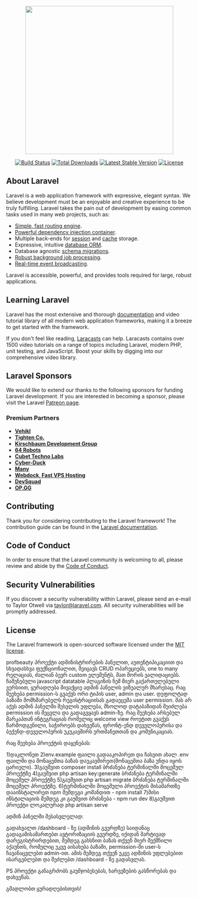 <p align="center"><a href="https://laravel.com" target="_blank"><img src="https://raw.githubusercontent.com/laravel/art/master/logo-lockup/5%20SVG/2%20CMYK/1%20Full%20Color/laravel-logolockup-cmyk-red.svg" width="400"></a></p>

<p align="center">
<a href="https://travis-ci.org/laravel/framework"><img src="https://travis-ci.org/laravel/framework.svg" alt="Build Status"></a>
<a href="https://packagist.org/packages/laravel/framework"><img src="https://img.shields.io/packagist/dt/laravel/framework" alt="Total Downloads"></a>
<a href="https://packagist.org/packages/laravel/framework"><img src="https://img.shields.io/packagist/v/laravel/framework" alt="Latest Stable Version"></a>
<a href="https://packagist.org/packages/laravel/framework"><img src="https://img.shields.io/packagist/l/laravel/framework" alt="License"></a>
</p>

## About Laravel

Laravel is a web application framework with expressive, elegant syntax. We believe development must be an enjoyable and creative experience to be truly fulfilling. Laravel takes the pain out of development by easing common tasks used in many web projects, such as:

- [Simple, fast routing engine](https://laravel.com/docs/routing).
- [Powerful dependency injection container](https://laravel.com/docs/container).
- Multiple back-ends for [session](https://laravel.com/docs/session) and [cache](https://laravel.com/docs/cache) storage.
- Expressive, intuitive [database ORM](https://laravel.com/docs/eloquent).
- Database agnostic [schema migrations](https://laravel.com/docs/migrations).
- [Robust background job processing](https://laravel.com/docs/queues).
- [Real-time event broadcasting](https://laravel.com/docs/broadcasting).

Laravel is accessible, powerful, and provides tools required for large, robust applications.

## Learning Laravel

Laravel has the most extensive and thorough [documentation](https://laravel.com/docs) and video tutorial library of all modern web application frameworks, making it a breeze to get started with the framework.

If you don't feel like reading, [Laracasts](https://laracasts.com) can help. Laracasts contains over 1500 video tutorials on a range of topics including Laravel, modern PHP, unit testing, and JavaScript. Boost your skills by digging into our comprehensive video library.

## Laravel Sponsors

We would like to extend our thanks to the following sponsors for funding Laravel development. If you are interested in becoming a sponsor, please visit the Laravel [Patreon page](https://patreon.com/taylorotwell).

### Premium Partners

- **[Vehikl](https://vehikl.com/)**
- **[Tighten Co.](https://tighten.co)**
- **[Kirschbaum Development Group](https://kirschbaumdevelopment.com)**
- **[64 Robots](https://64robots.com)**
- **[Cubet Techno Labs](https://cubettech.com)**
- **[Cyber-Duck](https://cyber-duck.co.uk)**
- **[Many](https://www.many.co.uk)**
- **[Webdock, Fast VPS Hosting](https://www.webdock.io/en)**
- **[DevSquad](https://devsquad.com)**
- **[OP.GG](https://op.gg)**

## Contributing

Thank you for considering contributing to the Laravel framework! The contribution guide can be found in the [Laravel documentation](https://laravel.com/docs/contributions).

## Code of Conduct

In order to ensure that the Laravel community is welcoming to all, please review and abide by the [Code of Conduct](https://laravel.com/docs/contributions#code-of-conduct).

## Security Vulnerabilities

If you discover a security vulnerability within Laravel, please send an e-mail to Taylor Otwell via [taylor@laravel.com](mailto:taylor@laravel.com). All security vulnerabilities will be promptly addressed.

## License

The Laravel framework is open-sourced software licensed under the [MIT license](https://opensource.org/licenses/MIT).









profbeauty პროექტი ადმინისტრირების პანელით, აუთენტიპიკაციით და სხვადასხვა ფუქნციონალით, შეიცავს CRUD ოპარეციებს, one to many რელაციას, ძალიან ბევრ custom ელემენტს, მათ შორის ვალიდაციებს. ჩაშენებული javascript datatable პლაგინის ჩემ მიერ გაქართულებული ვერსიით, ყურადღება მივაქციე ადმინ პანელის ვიზუალურ მხარესაც. რაც შეეხება permission-ს გვაქვს ორი ტიპის user, admin და user. დეფოლტად ბაზაში მომხმარებელს რეგისტრაციისას გადაეცემა user permission. მას არ აქვს ადმინ პანელში შესვლის უფლება, მხოლოდ დატაბაზიდან შეიძლება permission ის შეცვლა და გადაგვყავს admin-ზე. რაც შეეხება არსებულ მარკაპთან ინტეგრაციას რომელიც welcome view როუტით გვაქვს წარმოდგენილი, საჭიროებს დახვეწას, ფრონტ-ენდ დეველოპერისა და ბექენდ-დეველოპერის უკუკავშირს ერთმანეთთან და კომუნიკაციას. 

რაც შეეხება პროექტის დაყენებას:

1)დაკლონეთ
2)env.example ფაილი გადააკოპირეთ და ჩასვით ახალ .env ფაილში და მონაცემთა ბაზას დაუკავშირეთ(მონაცემთა ბაზა უნდა იყოს ცარიელი).
3)გაუშვით composer install ბრძანება ტერმინალში მოცემულ პროექტზე
4)გაუშვით php artisan key:generate ბრძანება ტერმინალში მოცემულ პროექტზე
5)გაუშვით php artisan migrate ბრძანება ტერმინალში მოცემულ პროექტზე.
6)ტერმინალში მოცემული პროექტის მისამართზე დააინსტალირეთ npm შემდეგი კომანდით - npm install
7)მისი ინსტალაციის შემდეგ კი გაუშვით ბრძანება - npm run dev
8)გაუშვით პროექტი ლოკალურად php artisan serve

ადმინ პანელში შესასვლელად:

გადახვალთ /dashboard - ზე (ადმინის გვერდზე) საიდანაც გადაგამისამართებთ ავტორიზაციის გვერდზე, იქიდან მარტივად დარეგისტრირდებით, შემდეგ გახსნით ბაზას თქვენ მიერ შექმნილი აქაუნთს, რომელიც უკვე აისახება ბაზაში, permission-ში  user-ს ჩავანაცვლებთ admin-ით. ამის შემდეგ თქვენ უკვე ადმინის უფლებებით ისარგებლებთ და შეძლებთ /dashboard - ზე გადასვლას.

PS პროექტი განაგრძობს გაუმჯობესებას, ხარვეზების გასწორებას და დახვეწას.

გმადლობთ ყურადღებისთვის!

